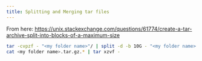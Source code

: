 ```yaml
---
title: Splitting and Merging tar files
---
```



From here: <https://unix.stackexchange.com/questions/61774/create-a-tar-archive-split-into-blocks-of-a-maximum-size>

```bash
tar -cvpzf - "<my folder name>"/ | split -d -b 10G - "<my folder name>.tar.gz."
cat <my folder name>.tar.gz.* | tar xzvf -
```